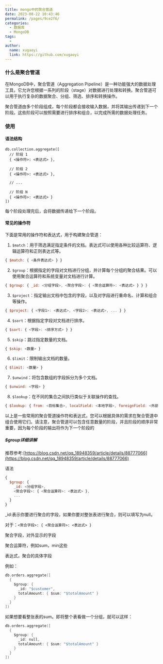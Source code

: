 ```yaml
---
title: mongo中的聚合管道
date: 2023-08-22 10:43:46
permalink: /pages/9ce2f6/
categories:
  - 数据库
  - MongoDB
tags:
  - 
author: 
  name: xugaoyi
  link: https://github.com/xugaoyi
---
```

### 什么是聚合管道

在MongoDB中，聚合管道（Aggregation Pipeline）是一种功能强大的数据处理工具，它允许您根据一系列的阶段（stage）对数据进行处理和转换。聚合管道可以用于执行复杂的数据聚合、分组、筛选、排序和转换操作。

聚合管道由多个阶段组成，每个阶段都会接收输入数据，并将其输出传递到下一个阶段。这些阶段可以按照需要进行排序和组合，以完成所需的数据处理任务。



### 使用

#### 语法结构

```shell
db.collection.aggregate([
  // 阶段 1
  { <操作符>: <表达式> },
  
  // 阶段 2
  { <操作符>: <表达式> },
  
  // ...
  
  // 阶段 N
  { <操作符>: <表达式> }
])
```

每个阶段处理完后，会将数据传递给下一个阶段。



#### 常见的操作符

下面是常用的操作符和表达式，用于构建聚合管道：

1. `$match`：用于筛选满足指定条件的文档。表达式可以使用各种比较运算符、逻辑运算符和正则表达式等。

```javascript
{ $match: { <条件表达式> } }
```

2. `$group`：根据指定的字段对文档进行分组，并计算每个分组的聚合结果。可以使用聚合运算符和系统变量对文档进行计算。

```javascript
{ $group: { _id: <分组字段>, <聚合字段>: { <聚合运算符>: <表达式> } } }
```

3. `$project`：指定输出文档中包含的字段，以及对字段进行重命名、计算和组合等操作。

```javascript
{ $project: { <字段1>: <表达式>, <字段2>: <表达式>, ... } }
```

4. `$sort`：根据指定字段对文档进行排序。

```javascript
{ $sort: { <字段>: <排序方式> } }
```

5. `$skip`：跳过指定数量的文档。

```javascript
{ $skip: <数量> }
```

6. `$limit`：限制输出文档的数量。

```javascript
{ $limit: <数量> }
```

7. `$unwind`：将包含数组的字段拆分为多个文档。

```javascript
{ $unwind: <字段> }
```

8. `$lookup`：在不同的集合之间执行类似于关联操作的查找。

```javascript
{ $lookup: { from: <目标集合>, localField: <本地字段>, foreignField: <外部字段>, as: <结果别名> } }
```

以上是一些常用的聚合管道操作符和表达式，您可以根据具体的需求在聚合管道中组合使用它们。请注意，聚合管道可以包含任意数量的阶段，并且阶段的顺序非常重要，因为每个阶段的输出将作为下一个阶段的

##### $group详细讲解

推荐参考:[https://blog.csdn.net/qq_18948359/article/details/88777066](https://blog.csdn.net/qq_18948359/article/details/88777066)

语法

```javascript
{
  $group: {
    _id: <分组字段>,
    <聚合字段>: { <聚合运算符>: <表达式> },
    ...
  }
}
```

_id:表示你要进行聚合的字段，如果你要对整张表进行聚合，则可以填写为null。

对于：`<聚合字段>: { <聚合运算符>: <表达式> }`

聚合字段，对外显示的字段

聚合运算符，例如sum，min这些

表达式，聚合的具体字段

例如：

```go
db.orders.aggregate([
  {
    $group: {
      _id: "$customer",
      totalAmount: { $sum: "$totalAmount" }
    }
  }
])
```

如果想要看整张表的sum。即将整个表看做一个分组，就可以这样：

```go
db.orders.aggregate([
  {
    $group: {
      _id: null,
      totalAmount: { $sum: "$totalAmount" }
    }
  }
])
```





